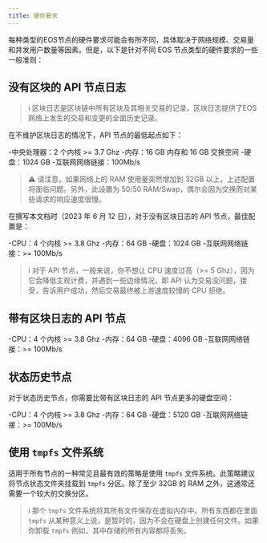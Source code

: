 ```yaml
---
title: 硬件要求
---
```


每种类型的EOS节点的硬件要求可能会有所不同，具体取决于网络规模、交易量和并发用户数量等因素。但是，以下是针对不同 EOS 节点类型的硬件要求的一些一般准则：

## 没有区块的 API 节点日志

> ℹ️ 区块日志是区块链中所有区块及其相关交易的记录。区块日志提供了EOS网络上发生的交易和变更的全面历史记录。

在不维护区块日志的情况下，API 节点的最低起点如下：

-中央处理器：2 个内核 >= 3.7 Ghz
-内存：16 GB 内存和 16 GB 交换空间
-硬盘：1024 GB
-互联网网络链接：100Mb/s

> ⚠ 请注意，如果网络上的 RAM 使用量突然增加到 32GB 以上，上述配置将面临问题。另外，此设置为 50/50 RAM/Swap，偶尔会因为交换而对某些请求的响应速度很慢。

在撰写本文档时（2023 年 6 月 12 日），对于没有区块日志的 API 节点，最佳配置是：

-CPU：4 个内核 >= 3.8 Ghz
-内存：64 GB
-硬盘：1024 GB
-互联网网络链接：>= 100Mb/s

>ℹ️ 对于 API 节点，一般来说，你不想让 CPU 速度过高（>= 5 Ghz），因为它会降低主观计费，并遇到一些边缘情况，即 API 认为交易没问题，接受，告诉用户成功，然后交易最终被上游速度较慢的 CPU 拒绝。

## 带有区块日志的 API 节点

-CPU：4 个内核 >= 3.8 Ghz
-内存：64 GB
-硬盘：4096 GB
-互联网网络链接：>= 100Mb/s

## 状态历史节点

对于状态历史节点，你需要比带有区块日志的 API 节点更多的硬盘空间：

-CPU：4 个内核 >= 3.8 Ghz
-内存：64 GB
-硬盘：5120 GB
-互联网网络链接：>= 100Mb/s

## 使用 `tmpfs` 文件系统

适用于所有节点的一种常见且最有效的策略是使用 `tmpfs` 文件系统。此策略建议将节点状态文件夹挂载到 `tmpfs` 分区。除了至少 32GB 的 RAM 之外，这通常还需要一个较大的交换分区。

> ℹ️ 那个 `tmpfs` 文件系统将其所有文件保存在虚拟内存中。所有东西都在里面 `tmpfs` 从某种意义上说，是暂时的，因为不会在硬盘上创建任何文件。如果你卸载 `tmpfs` 例如，其中存储的所有内容都将丢失。
